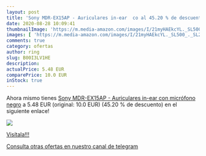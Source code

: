 ```yaml
---
layout: post
title: 'Sony MDR-EX15AP - Auriculares in-ear  co al 45.20 % de descuento'
date: 2020-08-28 10:09:41
thumbnailImage: 'https://m.media-amazon.com/images/I/21myHAEkcYL._SL500_._SL200_.jpg'
images: [ 'https://m.media-amazon.com/images/I/21myHAEkcYL._SL500_._SL200_.jpg' ]
comments: true
category: ofertas
author: ring
slug: B00I3LV1HE
description:
actualPrice: 5.48 EUR
comparePrice: 10.0 EUR
inStock: true
---
```


Ahora mismo tienes [Sony MDR-EX15AP - Auriculares in-ear  con micrófono   negro](https://www.amazon.com/dp/B00I3LV1HE/?tag=redken08-20) a 5.48 EUR (original: 10.0 EUR) (45.20 %  de descuento) en el siguiente enlace!

[![](https://m.media-amazon.com/images/I/21myHAEkcYL._SL500_._SL200_.jpg)](https://www.amazon.com/dp/B00I3LV1HE/?tag=redken08-20)

[Visítala!!!](https://www.amazon.com/dp/B00I3LV1HE/?tag=redken08-20)

[Consulta otras ofertas en nuestro canal de telegram](https://t.me/s/ofertas25)
